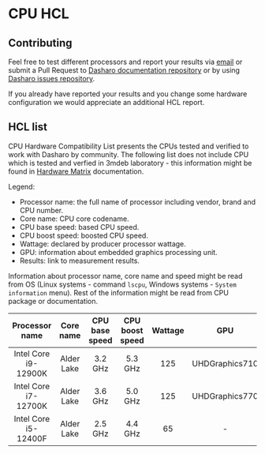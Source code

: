# CPU HCL

## Contributing

Feel free to test different processors and report your results via
[email](mailto:contact@dasharo.com) or submit a Pull Request to
[Dasharo documentation repository](https://github.com/Dasharo/docs) or by using
[Dasharo issues repository](https://github.com/Dasharo/dasharo-issues/issues).

If you already have reported your results and you change some hardware
configuration we would appreciate an additional HCL report.

## HCL list

CPU Hardware Compatibility List presents the CPUs tested and verified
to work with Dasharo by community. The following list does not include CPU
which is tested and verfied in 3mdeb laboratory - this information might be
found in [Hardware Matrix](hardware-matrix.md) documentation.

Legend:

* Processor name: the full name of processor including vendor, brand and
    CPU number.
* Core name: CPU core codename.
* CPU base speed: based CPU speed.
* CPU boost speed: boosted CPU speed.
* Wattage: declared by producer processor wattage.
* GPU: information about embedded graphics processing unit.
* Results: link to measurement results.

Information about processor name, core name and speed might be read from OS
(Linux systems - command `lscpu`, Windows systems - `System information` menu).
Rest of the information might be read from CPU package or documentation.

| Processor name       | Core name   | CPU base speed | CPU boost speed | Wattage | GPU             | Results                |
|:--------------------:|:-----------:|:--------------:|:---------------:|:-------:|:---------------:|:----------------------:|
| Intel Core i9-12900K | Alder Lake  | 3.2 GHz        | 5.3 GHz         | 125     | UHDGraphics710  | [Qubes HCL reports][1] |
| Intel Core i7-12700K | Alder Lake  | 3.6 GHz        | 5.0 GHz         | 125     | UHDGraphics770  | [Qubes HCL reports][2] |
| Intel Core i5-12400F | Alder Lake  | 2.5 GHz        | 4.4 GHz         | 65      | -               |                        |

[1]: <https://forum.qubes-os.org/t/msi-pro-z690-a-wifi-ddr4-with-alder-lake-12900k/11490/6>
[2]: <https://www.qubes-os.org/hcl/#msi_ms-7d25_i7-12700k_alder-lake_integrated-graphics-uhd-770-geforce-gtx-1080-ti>
